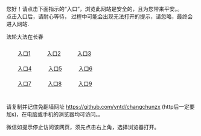 您好！请点击下面指示的“入口”，浏览此网站是安全的，且为您带来平安。。 <br/>
点击入口后，请耐心等待， 过程中可能会出现无法打开的提示，请忽略，最终会进入网站. </br>

法轮大法在长春<br/>
<div style="padding:10px"><a style="margin:20px" target="_blank" href="https://d1ezf6nobs8muw.cloudfront.net/2Qpsp?hgxxluys" id="ccLink1" rel="nofollow">入口1</a> <a target="_blank" style="margin:20px" href="https://d3d8rb1d7qj2mu.cloudfront.net/2Qpsp?zkhxkfm" id="ccLink2" rel="nofollow">入口2</a> <a style="margin:20px" target="_blank" href="https://d3pkxai0w5ciot.cloudfront.net/2Qpsp?znjkortw" id="ccLink3" rel="nofollow">入口3</a></div>

<div style="padding:10px" ><a style="margin:20px" target="_blank" href="https://d1ezf6nobs8muw.cloudfront.net/2Qpsp?hgxxluys" id="ccLink4" rel="nofollow">入口4</a> <a style="margin:20px" href="https://d3d8rb1d7qj2mu.cloudfront.net/2Qpsp?zkhxkfm" target="_blank" id="ccLink5" rel="nofollow">入口5</a> <a style="margin:20px" href="https://d3pkxai0w5ciot.cloudfront.net/2Qpsp?znjkortw" target="_blank" id="ccLink6" rel="nofollow">入口6</a></div>

<div style="padding:10px"><a style="margin:20px" target="_blank" href="https://d1ezf6nobs8muw.cloudfront.net/2Qpsp?hgxxluys" id="ccLink7" rel="nofollow">入口7</a> <a style="margin:20px" href="https://d3d8rb1d7qj2mu.cloudfront.net/2Qpsp?zkhxkfm" target="_blank" id="ccLink8" rel="nofollow">入口8</a> <a style="margin:20px" target="_blank" href="https://d3pkxai0w5ciot.cloudfront.net/2Qpsp?znjkortw" id="ccLink9" rel="nofollow">入口9</a></div>

<br/>



请复制并记住免翻墙网址 https://github.com/yntd/changchunzx (http后一定要加s)，在电脑或手机的浏览器均可访问。。<br/>

微信如提示停止访问该网页，须先点击右上角，选择浏览器打开。
